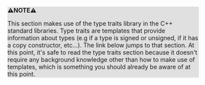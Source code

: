 <div style="margin:2em; background-color: #e0e0e0;">

<strong>⚠️NOTE️️️⚠️</strong>

This section makes use of the type traits library in the C++ standard libraries. Type traits are templates that provide information about types (e.g if a type is signed or unsigned, if it has a copy constructor, etc...). The link below jumps to that section. At this point, it's safe to read the type traits section because it doesn't require any background knowledge other than how to make use of templates, which is something you should already be aware of at this point.
</div>

